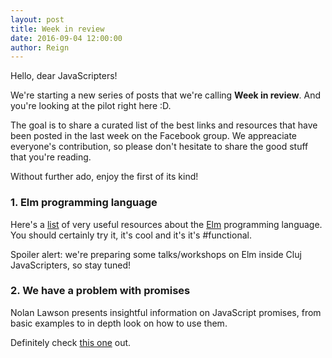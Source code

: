 ```yaml
---
layout: post
title: Week in review
date: 2016-09-04 12:00:00
author: Reign
---
```


Hello, dear JavaScripters!

We're starting a new series of posts that we're calling __Week in review__.
And you're looking at the pilot right here :D.

The goal is to share a curated list of the best links and resources that
have been posted in the last week on the Facebook group. We appreaciate
everyone's contribution, so please don't hesitate to share the good stuff that you're
reading.

Without further ado, enjoy the first of its kind!

### 1. Elm programming language

Here's a [list](https://github.com/isRuslan/awesome-elm) of very useful resources about the [Elm](http://elm-lang.org/) programming language.
You should certainly try it, it's cool and it's it's <span class="highlight">#functional</span>.

Spoiler alert: we're preparing some talks/workshops on Elm inside Cluj JavaScripters,
so stay tuned! 

### 2. We have a problem with promises

Nolan Lawson presents insightful information on JavaScript promises,
from basic examples to in depth look on how to use them.

Definitely check [this one](https://pouchdb.com/…/…/we-have-a-problem-with-promises.html) out.